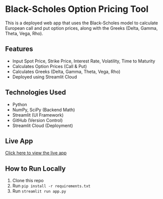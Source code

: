 # Black-Scholes Option Pricing Tool

This is a deployed web app that uses the Black-Scholes model to calculate European call and put option prices, along with the Greeks (Delta, Gamma, Theta, Vega, Rho).

## Features
- Input Spot Price, Strike Price, Interest Rate, Volatility, Time to Maturity
- Calculates Option Prices (Call & Put)
- Calculates Greeks (Delta, Gamma, Theta, Vega, Rho)
- Deployed using Streamlit Cloud

## Technologies Used
- Python
- NumPy, SciPy (Backend Math)
- Streamlit (UI Framework)
- GitHub (Version Control)
- Streamlit Cloud (Deployment)

## Live App
[Click here to view the live app]([https://your-app-name.streamlit.app](https://black-scholes-ui-q894ymwpsimvvoyhzewl3l.streamlit.app))

## How to Run Locally
1. Clone this repo
2. Run `pip install -r requirements.txt`
3. Run `streamlit run app.py`
